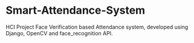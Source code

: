 # Smart-Attendance-System
HCI Project Face Verification based Attendance system, developed using Django, OpenCV and face_recognition API.
